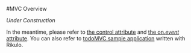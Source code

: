 #MVC Overview

*Under Construction*

In the meantime, please refer to [the control attribute](../Standard_Attributes/control.md) and [the on.*event* attribute](../Standard_Attributes/on.event.md). You can also refer to [todoMVC sample application](https://github.com/rikulo/todoMVC) written with Rikulo.